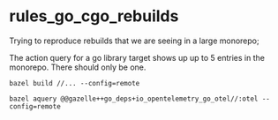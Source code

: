 # rules_go_cgo_rebuilds

Trying to reproduce rebuilds that we are seeing in a large monorepo;

The action query for a go library target shows up up to 5 entries in the monorepo.
There should only be one.

```
bazel build //... --config=remote

bazel aquery @@gazelle++go_deps+io_opentelemetry_go_otel//:otel --config=remote

```
